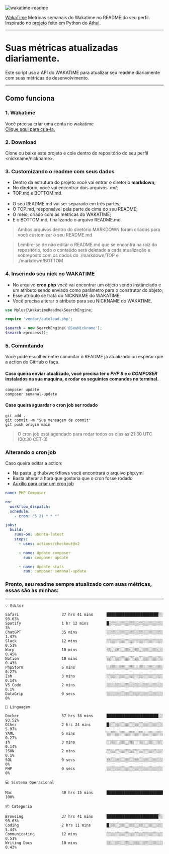 ![wakatime-readme](https://socialify.git.ci/bymatheus/wakatime-readme/image?description=1&descriptionEditable=M%C3%A9tricas%20semanais%20do%20Wakatime%20no%20seu%20README%20de%20perfil.&font=KoHo&forks=1&language=1&owner=1&pattern=Signal&stargazers=1&theme=Dark)

[WakaTime](https://wakatime.com) Metricas semanais do Wakatime no README do seu perfil. <br>
Inspirado no [projeto](https://github.com/athul/waka-readme) feito em Python do [Athul](https://github.com/athul).
___

# Suas métricas atualizadas diariamente.
Este script usa a API do WAKATIME para atualizar seu readme diariamente com suas métricas de desenvolvimento.

___

## Como funciona

### 1. Wakatime
Você precisa criar uma conta no wakatime <br>
[Clique aqui para cria-la.](https://wakatime.com) 

### 2. Download
Clone ou baixe este projeto e cole dentro do repositório do seu perfil <nickname/nickname>.

### 3. Customizando o readme com seus dados
- Dentro da estrutura do projeto você vai entrar o diretorio **markdown**;  
- No diretório, você vai encontrar dois arquivos *.md*;
- TOP.md e BOTTOM.md.
<br><br>
- O seu README.md vai ser separado em três partes; 
- O TOP.md, responsável pela parte de cima do seu README;
- O meio, criado com as métricas do WAKATIME;
- E o BOTTOM.md, finalizando o arquivo README.md.<br>

> Ambos arquivos dentro do diretório MARKDOWN foram criados para você customizar o seu README.md

> Lembre-se de não editar o README.md que se encontra na raiz do repositório, todo o conteúdo será deletado a cada atualização e sobreposto com os dados do ./markdown/TOP e ./markdown/BOTTOM

### 4. Inserindo seu nick no WAKATIME
- No arquivo **cron.php** você vai encontrar um objeto sendo instânciado e um atributo sendo enviado como parâmetro para o construtor do objeto;
- Esse atributo se trata do NICKNAME do WAKATIME;
- Você precisa alterar o atributo para seu NICKNAME do WAKATIME.

```php
use MplusC\WakatimeReadme\SearchEngine;

require 'vendor/autoload.php';

$search = new SearchEngine('@SeuNickname');
$search->process();
```

### 5. Commitando
Você pode escolher entre commitar o README já atualizado ou esperar que a action do GitHub o faça. <br>

#### Caso queira enviar atualizado, você precisa ter o *PHP 8* e o *COMPOSER* instalados na sua maquina, e rodar os seguintes comandos no terminal.
```composer
composer update
composer semanal-update 
```

#### Caso queira aguardar o cron job ser rodado 
```git 
git add .
git commit -m "Sua mensagem de commit"
git push origin main
```

>O cron job está agendado para rodar todos os dias as 21:30 UTC (00:30 CET-3) 

### Alterando o cron job
Caso queira editar a action:

- Na pasta .github/workflows você encontrará o arquivo php.yml
- Basta alterar a hora que gostaria que o cron fosse rodado
- [Auxilio para criar um cron job](https://crontab.guru)

```yml
name: PHP Composer

on:
  workflow_dispatch:
  schedule:
    - cron: "5 21 * * *"

jobs:
  build:
    runs-on: ubuntu-latest
    steps:
      - uses: actions/checkout@v2

      - name: Update composer
        run: composer update

      - name: Update stats
        run: composer semanal-update
```

### Pronto, seu readme sempre atualizado com suas métricas, essas são as minhas:

___
```text
💡 Editor

Safari                   37 hrs 41 mins      ███████████████████████░░     93.63%
Spotify                  1 hr 12 mins        █░░░░░░░░░░░░░░░░░░░░░░░░         3%
ChatGPT                  35 mins             ░░░░░░░░░░░░░░░░░░░░░░░░░      1.47%
Slack                    12 mins             ░░░░░░░░░░░░░░░░░░░░░░░░░      0.51%
Warp                     10 mins             ░░░░░░░░░░░░░░░░░░░░░░░░░      0.45%
Notion                   10 mins             ░░░░░░░░░░░░░░░░░░░░░░░░░      0.43%
PhpStorm                 6 mins              ░░░░░░░░░░░░░░░░░░░░░░░░░      0.27%
Zsh                      3 mins              ░░░░░░░░░░░░░░░░░░░░░░░░░      0.14%
VS Code                  2 mins              ░░░░░░░░░░░░░░░░░░░░░░░░░       0.1%
DataGrip                 0 secs              ░░░░░░░░░░░░░░░░░░░░░░░░░         0%
```
```text
💬 Linguagem

Docker                   37 hrs 38 mins      ███████████████████████░░     93.52%
Other                    2 hrs 24 mins       █░░░░░░░░░░░░░░░░░░░░░░░░      5.97%
YAML                     6 mins              ░░░░░░░░░░░░░░░░░░░░░░░░░      0.27%
sh                       3 mins              ░░░░░░░░░░░░░░░░░░░░░░░░░      0.14%
JSON                     2 mins              ░░░░░░░░░░░░░░░░░░░░░░░░░       0.1%
SQL                      0 secs              ░░░░░░░░░░░░░░░░░░░░░░░░░         0%
PHP                      0 secs              ░░░░░░░░░░░░░░░░░░░░░░░░░         0%
```
```text
💻 Sistema Operacional

Mac                      40 hrs 15 mins      █████████████████████████       100%
```
```text
📦 Categoria

Browsing                 37 hrs 41 mins      ███████████████████████░░     93.63%
Coding                   2 hrs 11 mins       █░░░░░░░░░░░░░░░░░░░░░░░░      5.44%
Communicating            12 mins             ░░░░░░░░░░░░░░░░░░░░░░░░░      0.51%
Writing Docs             10 mins             ░░░░░░░░░░░░░░░░░░░░░░░░░      0.43%
```
